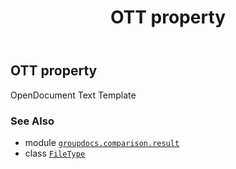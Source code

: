 ﻿---
title: OTT property
second_title: GroupDocs.Comparison for Python via .NET API References
description: 
type: docs
url: /python-net/groupdocs.comparison.result/filetype/ott/
is_root: false
weight: 950
---

## OTT property


OpenDocument Text Template

### See Also
* module [`groupdocs.comparison.result`](../../)
* class [`FileType`](/comparison/python-net/groupdocs.comparison.result/filetype)
